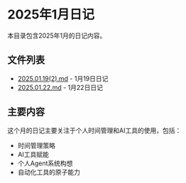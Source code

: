 # 2025年1月日记

本目录包含2025年1月的日记内容。

## 文件列表

- [2025.01.19(2).md](./2025.01.19(2).md) - 1月19日日记
- [2025.01.22.md](./2025.01.22.md) - 1月22日日记

## 主要内容

这个月的日记主要关注于个人时间管理和AI工具的使用，包括：

- 时间管理策略
- AI工具赋能
- 个人Agent系统构想
- 自动化工具的原子能力
